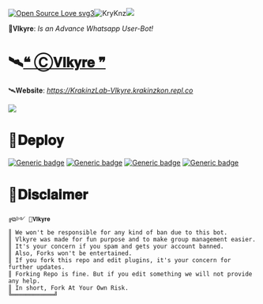 [![Open Source Love svg3](https://badges.frapsoft.com/os/v3/open-source.svg?v=103)](https://github.com/ellerbrock/open-source-badges/)<img align="centre" src="https://img.shields.io/badge/Made%20for-VSCode-1f425f.svg" alt="KryKnz"/><img align="centre" src="https://img.shields.io/badge/Maintained%3F-yes-green.svg"/>

🦋𝐕𝐥𝐤𝐲𝐫𝐞: _Is an Advance Whatsapp User-Bot!_
# 🛰️[❝ Ⓒ𝐕𝐥𝐤𝐲𝐫𝐞 ❞](https://Vlkyre.krakinzkon.repl.co)
🛰️𝐖𝐞𝐛𝐬𝐢𝐭𝐞: _https://KrakinzLab-Vlkyre.krakinzkon.repl.co_


<img img src="https://i.postimg.cc/FHpT4Wjv/VlkyreGG.gif" />

# 🍂𝐃𝐞𝐩𝐥𝐨𝐲

[![Generic badge](https://img.shields.io/badge/🚀HEROKU-purple.svg)](https://Vlkyre.krakinzkon.repl.co)
[![Generic badge](https://img.shields.io/badge/⛱️GROUPS-darkgreen.svg)](https://Vlkyre.krakinzkon.repl.co)
[![Generic badge](https://img.shields.io/badge/🌐WEBSITE-white.svg)](https://Vlkyre.krakinzkon.repl.co)
[![Generic badge](https://img.shields.io/badge/🛫DEPLOYMENT-red.svg)](https://Vlkyre.krakinzkon.repl.co)


# 🍂𝐃𝐢𝐬𝐜𝐥𝐚𝐢𝐦𝐞𝐫

```
╔⧉༻ 🦋𝐕𝐥𝐤𝐲𝐫𝐞
║ We won't be responsible for any kind of ban due to this bot.
║ Vlkyre was made for fun purpose and to make group management easier.
║ It's your concern if you spam and gets your account banned.
║ Also, Forks won't be entertained.
║ If you fork this repo and edit plugins, it's your concern for further updates.
║ Forking Repo is fine. But if you edit something we will not provide any help.
║ In short, Fork At Your Own Risk.
╚════════════╝
```

